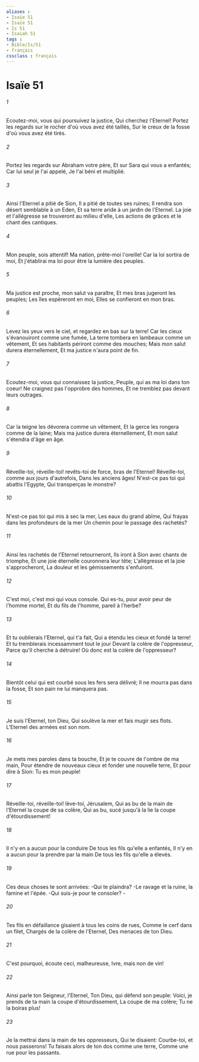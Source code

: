 ```yaml
---
aliases : 
- Isaïe 51
- Isaïe 51
- Is 51
- Isaiah 51
tags : 
- Bible/Is/51
- français
cssclass : français
---
```


# Isaïe 51

###### 1
Ecoutez-moi, vous qui poursuivez la justice, Qui cherchez l'Eternel! Portez les regards sur le rocher d'où vous avez été taillés, Sur le creux de la fosse d'où vous avez été tirés.
###### 2
Portez les regards sur Abraham votre père, Et sur Sara qui vous a enfantés; Car lui seul je l'ai appelé, Je l'ai béni et multiplié.
###### 3
Ainsi l'Eternel a pitié de Sion, Il a pitié de toutes ses ruines; Il rendra son désert semblable à un Eden, Et sa terre aride à un jardin de l'Eternel. La joie et l'allégresse se trouveront au milieu d'elle, Les actions de grâces et le chant des cantiques.
###### 4
Mon peuple, sois attentif! Ma nation, prête-moi l'oreille! Car la loi sortira de moi, Et j'établirai ma loi pour être la lumière des peuples.
###### 5
Ma justice est proche, mon salut va paraître, Et mes bras jugeront les peuples; Les îles espéreront en moi, Elles se confieront en mon bras.
###### 6
Levez les yeux vers le ciel, et regardez en bas sur la terre! Car les cieux s'évanouiront comme une fumée, La terre tombera en lambeaux comme un vêtement, Et ses habitants périront comme des mouches; Mais mon salut durera éternellement, Et ma justice n'aura point de fin.
###### 7
Ecoutez-moi, vous qui connaissez la justice, Peuple, qui as ma loi dans ton coeur! Ne craignez pas l'opprobre des hommes, Et ne tremblez pas devant leurs outrages.
###### 8
Car la teigne les dévorera comme un vêtement, Et la gerce les rongera comme de la laine; Mais ma justice durera éternellement, Et mon salut s'étendra d'âge en âge.
###### 9
Réveille-toi, réveille-toi! revêts-toi de force, bras de l'Eternel! Réveille-toi, comme aux jours d'autrefois, Dans les anciens âges! N'est-ce pas toi qui abattis l'Egypte, Qui transperças le monstre?
###### 10
N'est-ce pas toi qui mis à sec la mer, Les eaux du grand abîme, Qui frayas dans les profondeurs de la mer Un chemin pour le passage des rachetés?
###### 11
Ainsi les rachetés de l'Eternel retourneront, Ils iront à Sion avec chants de triomphe, Et une joie éternelle couronnera leur tête; L'allégresse et la joie s'approcheront, La douleur et les gémissements s'enfuiront.
###### 12
C'est moi, c'est moi qui vous console. Qui es-tu, pour avoir peur de l'homme mortel, Et du fils de l'homme, pareil à l'herbe?
###### 13
Et tu oublierais l'Eternel, qui t'a fait, Qui a étendu les cieux et fondé la terre! Et tu tremblerais incessamment tout le jour Devant la colère de l'oppresseur, Parce qu'il cherche à détruire! Où donc est la colère de l'oppresseur?
###### 14
Bientôt celui qui est courbé sous les fers sera délivré; Il ne mourra pas dans la fosse, Et son pain ne lui manquera pas.
###### 15
Je suis l'Eternel, ton Dieu, Qui soulève la mer et fais mugir ses flots. L'Eternel des armées est son nom.
###### 16
Je mets mes paroles dans ta bouche, Et je te couvre de l'ombre de ma main, Pour étendre de nouveaux cieux et fonder une nouvelle terre, Et pour dire à Sion: Tu es mon peuple!
###### 17
Réveille-toi, réveille-toi! lève-toi, Jérusalem, Qui as bu de la main de l'Eternel la coupe de sa colère, Qui as bu, sucé jusqu'à la lie la coupe d'étourdissement!
###### 18
Il n'y en a aucun pour la conduire De tous les fils qu'elle a enfantés, Il n'y en a aucun pour la prendre par la main De tous les fils qu'elle a élevés.
###### 19
Ces deux choses te sont arrivées: -Qui te plaindra? -Le ravage et la ruine, la famine et l'épée. -Qui suis-je pour te consoler? -
###### 20
Tes fils en défaillance gisaient à tous les coins de rues, Comme le cerf dans un filet, Chargés de la colère de l'Eternel, Des menaces de ton Dieu.
###### 21
C'est pourquoi, écoute ceci, malheureuse, Ivre, mais non de vin!
###### 22
Ainsi parle ton Seigneur, l'Eternel, Ton Dieu, qui défend son peuple: Voici, je prends de ta main la coupe d'étourdissement, La coupe de ma colère; Tu ne la boiras plus!
###### 23
Je la mettrai dans la main de tes oppresseurs, Qui te disaient: Courbe-toi, et nous passerons! Tu faisais alors de ton dos comme une terre, Comme une rue pour les passants.
